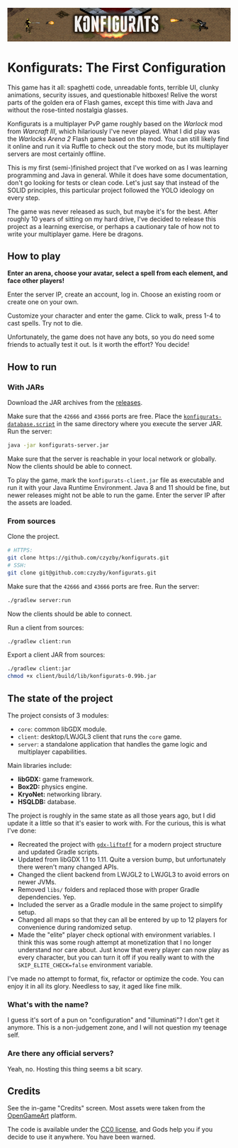 ![Banner](.github/banner.png)

# Konfigurats: The First Configuration

This game has it all: spaghetti code, unreadable fonts, terrible UI, clunky animations,
security issues, and questionable hitboxes! Relive the worst parts of the golden era
of Flash games, except this time with Java and without the rose-tinted nostalgia glasses.

Konfigurats is a multiplayer PvP game roughly based on the _Warlock_ mod from _Warcraft III_,
which hilariously I've never played. What I did play was the _Warlocks Arena 2_ Flash game
based on the mod. You can still likely find it online and run it via Ruffle to check out
the story mode, but its multiplayer servers are most certainly offline.

This is my first (semi-)finished project that I've worked on as I was learning programming
and Java in general. While it does have some documentation, don't go looking for tests or
clean code. Let's just say that instead of the SOLID principles, this particular project
followed the YOLO ideology on every step.

The game was never released as such, but maybe it's for the best. After roughly 10 years
of sitting on my hard drive, I've decided to release this project as a learning exercise,
or perhaps a cautionary tale of how not to write your multiplayer game. Here be dragons.

## How to play

**Enter an arena, choose your avatar, select a spell from each element, and face other players!**

Enter the server IP, create an account, log in. Choose an existing room or create one on your own.

Customize your character and enter the game. Click to walk, press 1-4 to cast spells. Try not to die.

Unfortunately, the game does not have any bots, so you do need some friends to actually test it out.
Is it worth the effort? You decide!

## How to run

### With JARs

Download the JAR archives from the [releases](https://github.com/czyzby/konfigurats/releases).

Make sure that the `42666` and `43666` ports are free.
Place the [`konfigurats-database.script`](server/konfigurats-database.script) in the same
directory where you execute the server JAR. Run the server:

```bash
java -jar konfigurats-server.jar
```

Make sure that the server is reachable in your local network or globally.
Now the clients should be able to connect.

To play the game, mark the `konfigurats-client.jar` file as executable and run it with your
Java Runtime Environment. Java 8 and 11 should be fine, but newer releases might not be able to
run the game. Enter the server IP after the assets are loaded.

### From sources

Clone the project.

```bash
# HTTPS:
git clone https://github.com/czyzby/konfigurats.git
# SSH:
git clone git@github.com:czyzby/konfigurats.git
```

Make sure that the `42666` and `43666` ports are free.
Run the server:

```bash
./gradlew server:run
```

Now the clients should be able to connect.

Run a client from sources:

```bash
./gradlew client:run
```

Export a client JAR from sources:

```bash
./gradlew client:jar
chmod +x client/build/lib/konfigurats-0.99b.jar
```

## The state of the project

The project consists of 3 modules:

* `core`: common libGDX module.
* `client`: desktop/LWJGL3 client that runs the `core` game.
* `server`: a standalone application that handles the game logic and multiplayer capabilities.

Main libraries include:

* **libGDX:** game framework.
* **Box2D:** physics engine.
* **KryoNet:** networking library.
* **HSQLDB:** database.

The project is roughly in the same state as all those years ago, but I did update it a little
so that it's easier to work with. For the curious, this is what I've done:

* Recreated the project with [`gdx-liftoff`](https://github.com/tommyettinger/gdx-liftoff)
  for a modern project structure and updated Gradle scripts.
* Updated from libGDX 1.1 to 1.11. Quite a version bump, but unfortunately there weren't many
  changed APIs.
* Changed the client backend from LWJGL2 to LWJGL3 to avoid errors on newer JVMs.
* Removed `libs/` folders and replaced those with proper Gradle dependencies. Yep.
* Included the server as a Gradle module in the same project to simplify setup.
* Changed all maps so that they can all be entered by up to 12 players for convenience during
  randomized setup.
* Made the "elite" player check optional with environment variables. I think this was some
  rough attempt at monetization that I no longer understand nor care about. Just know that
  every player can now play as every character, but you can turn it off if you really want to
  with the `SKIP_ELITE_CHECK=false` environment variable.

I've made no attempt to format, fix, refactor or optimize the code. You can enjoy it in
all its glory. Needless to say, it aged like fine milk.

### What's with the name?

I guess it's sort of a pun on "configuration" and "illuminati"? I don't get it anymore.
This is a non-judgement zone, and I will not question my teenage self.

### Are there any official servers?

Yeah, no. Hosting this thing seems a bit scary.

## Credits

See the in-game "Credits" screen.
Most assets were taken from the [OpenGameArt](https://opengameart.org/) platform.

The code is available under the [CC0 license](LICENSE.txt), and Gods help you if you
decide to use it anywhere. You have been warned.
